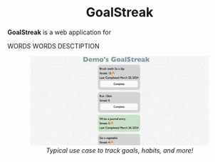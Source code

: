 <div align="center">
  <h1>GoalStreak</h1>
</div>

**GoalStreak** is a web application for 

WORDS WORDS DESCTIPTION

<p align="center">
  <img src="readme_assets/screenshot.png" width="400px" style="margin: 0 auto" />
  <br />
  <i>Typical use case to track goals, habits, and more!</i>
</p>

